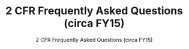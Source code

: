---
layout: resources-landing
title: "2 CFR Frequently Asked Questions (circa FY15)"
subtitle: "2 CFR Frequently Asked Questions (circa FY15)"
filters: federal-financial-assistance uniform-guidance guidance 2015
doc-link: ../assets/files/2014-11-26-Frequently-Asked-Questions.pdf
---